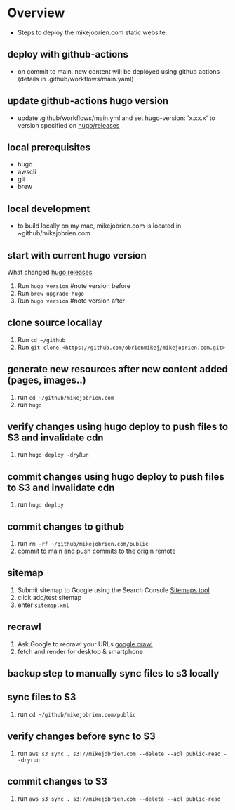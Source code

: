 # Overview

- Steps to deploy the mikejobrien.com static website.

## deploy with github-actions

- on commit to main, new content will be deployed using github actions (details in .github/workflows/main.yaml)

## update github-actions hugo version

- update .github/workflows/main.yml and set hugo-version: 'x.xx.x' to version specified on [hugo/releases](https://github.com/gohugoio/hugo/releases)

## local prerequisites

- hugo
- awscli
- git
- brew

## local development

- to build locally on my mac, mikejobrien.com is located in ~github/mikejobrien.com

## start with current hugo version

What changed [hugo releases](https://github.com/gohugoio/hugo/releases)

1. Run `hugo version` #note version before
2. Run `brew upgrade hugo`
3. Run `hugo version` #note version after

## clone source locallay

1. Run `cd ~/github`
1. Run `git clone <https://github.com/obrienmikej/mikejobrien.com.git>`

## generate new resources after new content added (pages, images..)

1. run `cd ~/github/mikejobrien.com`
2. run `hugo`

## verify changes using hugo deploy to push files to S3 and invalidate cdn

1. run `hugo deploy -dryRun`

## commit changes using hugo deploy to push files to S3 and invalidate cdn

1. run `hugo deploy`

## commit changes to github

1. run `rm -rf ~/github/mikejobrien.com/public`
2. commit to main and push commits to the origin remote

## sitemap

1. Submit sitemap to Google using the Search Console [Sitemaps tool](https://search.google.com/search-console/sitemaps)
2. click add/test sitemap
3. enter `sitemap.xml`

## recrawl

1. Ask Google to recrawl your URLs [google crawl](https://search.google.com/search-console)
2. fetch and render for desktop & smartphone

## backup step to manually sync files to s3 locally

## sync files to S3

1. run `cd ~/github/mikejobrien.com/public`

## verify changes before sync to S3

1. run `aws s3 sync . s3://mikejobrien.com --delete --acl public-read --dryrun`

## commit changes to S3

1. run `aws s3 sync . s3://mikejobrien.com --delete --acl public-read`
